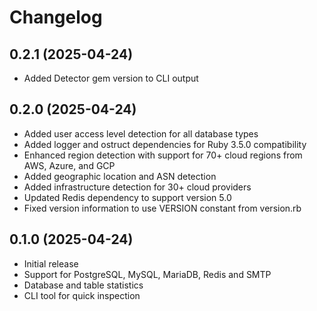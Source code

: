 # Changelog

## 0.2.1 (2025-04-24)

* Added Detector gem version to CLI output

## 0.2.0 (2025-04-24)

* Added user access level detection for all database types
* Added logger and ostruct dependencies for Ruby 3.5.0 compatibility
* Enhanced region detection with support for 70+ cloud regions from AWS, Azure, and GCP
* Added geographic location and ASN detection
* Added infrastructure detection for 30+ cloud providers
* Updated Redis dependency to support version 5.0
* Fixed version information to use VERSION constant from version.rb

## 0.1.0 (2025-04-24)

* Initial release
* Support for PostgreSQL, MySQL, MariaDB, Redis and SMTP
* Database and table statistics
* CLI tool for quick inspection 
